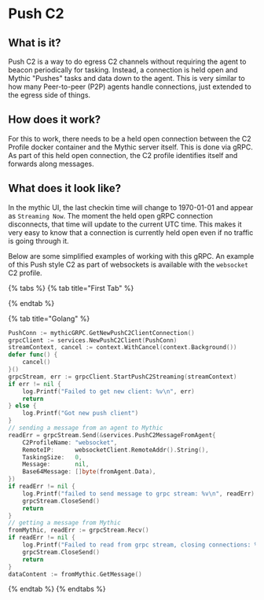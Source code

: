 # Push C2

## What is it?

Push C2 is a way to do egress C2 channels without requiring the agent to beacon periodically for tasking. Instead, a connection is held open and Mythic "Pushes" tasks and data down to the agent. This is very similar to how many Peer-to-peer (P2P) agents handle connections, just extended to the egress side of things.&#x20;

## How does it work?

For this to work, there needs to be a held open connection between the C2 Profile docker container and the Mythic server itself. This is done via gRPC. As part of this held open connection, the C2 profile identifies itself and forwards along messages.&#x20;

## What does it look like?

In the mythic UI, the last checkin time will change to 1970-01-01 and appear as `Streaming Now`. The moment the held open gRPC connection disconnects, that time will update to the current UTC time. This makes it very easy to know that a connection is currently held open even if no traffic is going through it.

Below are some simplified examples of working with this gRPC. An example of this Push style C2 as part of websockets is available with the `websocket` C2 profile.

{% tabs %}
{% tab title="First Tab" %}

{% endtab %}

{% tab title="Golang" %}
```go
PushConn := mythicGRPC.GetNewPushC2ClientConnection()
grpcClient := services.NewPushC2Client(PushConn)
streamContext, cancel := context.WithCancel(context.Background())
defer func() {
    cancel()
}()
grpcStream, err := grpcClient.StartPushC2Streaming(streamContext)
if err != nil {
	log.Printf("Failed to get new client: %v\n", err)
	return
} else {
	log.Printf("Got new push client")
}
// sending a message from an agent to Mythic
readErr = grpcStream.Send(&services.PushC2MessageFromAgent{
	C2ProfileName: "websocket",
	RemoteIP:      websocketClient.RemoteAddr().String(),
	TaskingSize:   0,
	Message:       nil,
	Base64Message: []byte(fromAgent.Data),
})
if readErr != nil {
	log.Printf("failed to send message to grpc stream: %v\n", readErr)
	grpcStream.CloseSend()
	return
}
// getting a message from Mythic
fromMythic, readErr := grpcStream.Recv()
if readErr != nil {
	log.Printf("Failed to read from grpc stream, closing connections: %v\n", readErr)
	grpcStream.CloseSend()
	return
}
dataContent := fromMythic.GetMessage()
```
{% endtab %}
{% endtabs %}

